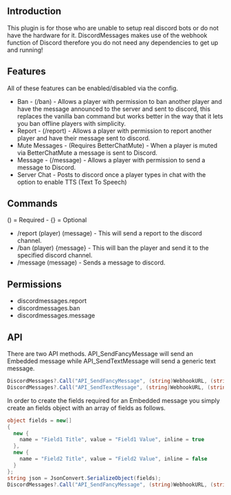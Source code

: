 ## Introduction

This plugin is for those who are unable to setup real discord bots or do not have the hardware for it. DiscordMessages makes use of the webhook function of Discord therefore you do not need any dependencies to get up and running!

## Features

All of these features can be enabled/disabled via the config.
- Ban - (/ban) - Allows a player with permission to ban another player and have the message announced to the server and sent to discord, this replaces the vanilla ban command but works better in the way that it lets you ban offline players with simplicity.
- Report - (/report) - Allows a player with permission to report another player and have their message sent to discord.
- Mute Messages - (Requires BetterChatMute) - When a player is muted via BetterChatMute a message is sent to Discord.
- Message - (/message) - Allows a player with permission to send a message to Discord.
- Server Chat - Posts to discord once a player types in chat with the option to enable TTS (Text To Speech) 

## Commands

() = Required - {} = Optional
- /report (player) (message) - This will send a report to the discord channel.
- /ban (player) {message} - This will ban the player and send it to the specified discord channel.
- /message (message) - Sends a message to discord.

## Permissions

- discordmessages.report
- discordmessages.ban
- discordmessages.message


## API

There are two API methods. API_SendFancyMessage will send an Embedded message while API_SendTextMessage will send a generic text message.
```cs
DiscordMessages?.Call("API_SendFancyMessage", (string)WebhookURL, (string)EmbedTitle, (int)EmbedColor, (JSON)Fields);
DiscordMessages?.Call("API_SendTextMessage", (string)WebhookURL, (string)Message);
 ```
 
 In order to create the fields required for an Embedded message you simply create an fields object with an array of fields as follows.
 
```cs
object fields = new[]
{
  new {
    name = "Field1 Title", value = "Field1 Value", inline = true
  },
  new {
    name = "Field2 Title", value = "Field2 Value", inline = false
  }
};
string json = JsonConvert.SerializeObject(fields);
DiscordMessages?.Call("API_SendFancyMessage", (string)WebhookURL, (string)EmbedTitle, (int)EmbedColor, json);
```
